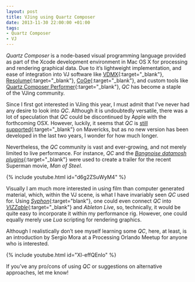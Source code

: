 ```yaml
---
layout: post
title: VJing using Quartz Composer
date: 2013-11-30 22:00:00 +01:00
tags:
- Quartz Composer
- VJ
---
```

*Quartz Composer* is a node-based visual programming language provided as part of the Xcode development environment in Mac OS X for processing and rendering graphical data. Due to it’s lightweight implementation, and ease of integration into VJ software like [VDMX](http://vidvox.net/){:target="_blank"}, [Resolume](https://resolume.com/){:target="_blank"}, [CoGe](https://imimot.com/cogevj/){:target="_blank"}, and custom tools like [Quartz Composer Performer](http://www.share.dj/share/event_info.php?eventID=345){:target="_blank"}, *QC* has become a staple of the VJing community.

Since I first got interested in VJing this year, I must admit that I’ve never had any desire to look into *QC*. Although it is undoubtedly versatile, there was a lot of speculation that *QC* could be discontinued by Apple with the forthcoming OSX. However, luckily, it seems that *QC* is [still supported](https://www.youtube.com/watch?v=LvNeBbEgLdQ){:target="_blank"} on Mavericks, but as no new version has been developed in the last two years, I wonder for how much longer.

Nevertheless, the *QC* community is vast and ever-growing, and not merely limited to live performance. For instance, *QC* and the [*Bangnoise datamosh plugins*](http://kriss.cx/tom/2012/10/08/datamosh.html){:target="_blank"} were used to create a trailer for the recent Superman movie, *Man of Steel*.

<!-- <iframe width="500" height="281" src="https://www.youtube.com/embed/d6g2ZSuWyM4" frameborder="0" allow="autoplay; encrypted-media" allowfullscreen></iframe> -->
<!-- <p></p> -->
<!-- {% include youtube.html id="d6g2ZSuWyM4" width="500" height="281" %} -->
{% include youtube.html id="d6g2ZSuWyM4" %}
<!-- 854 480 -->

Visually I am much more interested in using film than computer generated material, which, within the VJ scene, is what I have invariably seen *QC* used for. Using [*Syphon*](http://syphon.v002.info/){:target="blank"}, one could even connect *QC* into [*VIZZable*](http://vizzable.zeal.co/){:target="_blank"} and *Ableton Live*, so, technically, it would be quite easy to incorporate it within my performance rig. However, one could equally merely use *Lua* scripting for rendering graphics.

Although I realistically don’t see myself learning some *QC*, here, at least, is an introduction by Sergio Mora at a Processing Orlando Meetup for anyone who is interested.

<!-- <iframe width="500" height="375" src="https://www.youtube.com/embed/XI-effQEnIo" frameborder="0" allow="autoplay; encrypted-media" allowfullscreen></iframe>
<p></p> -->

<!-- {% include youtube.html id="XI-effQEnIo" width="500" height="375" %} -->
{% include youtube.html id="XI-effQEnIo" %}

If you’ve any pro/cons of using *QC* or suggestions on alternative approaches, let me know!